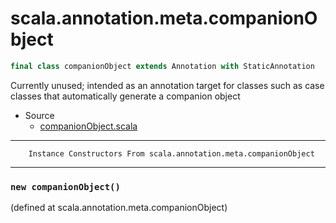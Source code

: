 
#                    scala.annotation.meta.companionObject                    #

```scala
final class companionObject extends Annotation with StaticAnnotation
```

Currently unused; intended as an annotation target for classes such as case
classes that automatically generate a companion object

* Source
  * [companionObject.scala](https://github.com/scala/scala/tree/6d09a1ba5f/src/library/scala/annotation/meta/companionObject.scala#L1)


--------------------------------------------------------------------------------
        Instance Constructors From scala.annotation.meta.companionObject
--------------------------------------------------------------------------------


### `new companionObject()`                                                  ###
(defined at scala.annotation.meta.companionObject)
